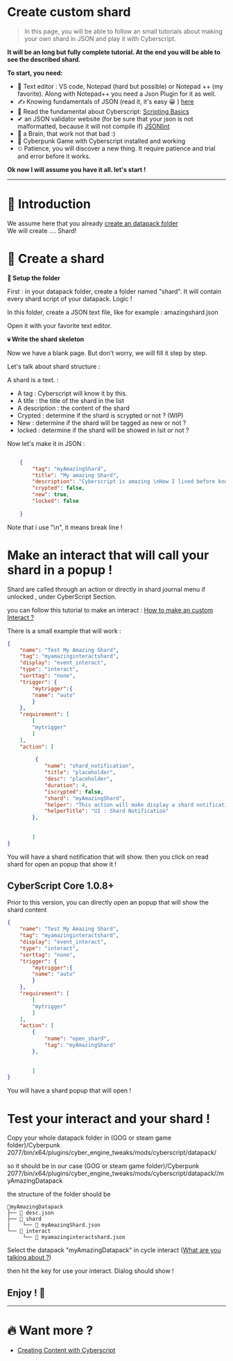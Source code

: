 # Create custom shard

> In this page, you will be able to follow an small tutorials about making your own shard in JSON and play it with Cyberscript.

**It will be an long but fully complete tutorial. At the end you will be able to see the described shard.**

**To start, you need:**
- 📄 Text editor : VS code, Notepad (hard but possible) or Notepad ++ (my favorite). Along with Notepad++ you need a Json Plugin for it as well.
- ✍️ Knowing fundamentals of JSON (read it, it's easy 😀 ) [here](https://www.w3schools.com/js/js_json_intro.asp)
- 💯 Read the fundamental about Cyberscript: [Scripting Basics](scripting-basics.md)
- ✔ an JSON validator website (for be sure that your json is not malformatted, because it will not compile if) [JSONlint](https://jsonlint.com/)
- 🧠 a Brain, that work not that bad :)
- 🥇 Cyberpunk Game with Cyberscript installed and working
- ⏲ Patience, you will discover a new thing. It require patience and trial and error before it works.

**Ok now I will assume you have it all. let's start !**<hr>

# 📁 Introduction

We assume here that you already [create an datapack folder](create-an-datapack-folder.md)
<br>We will create .... Shard!

# 💬 Create a shard

**📂 Setup the folder**

First : in your datapack folder, create a folder named "shard". It will contain every shard script of your datapack. Logic !

In this folder, create a JSON text file, like for example : amazingshard.json

Open it with your favorite text editor.

**💀 Write the shard skeleton**

Now we have a blank page. But don't worry, we will fill it step by step.

Let's talk about shard structure :

A shard is a text. :
- A tag : Cyberscript will know it by this.
- A title : the title of the shard in the list
- A description : the content of the shard
- Crypted :  determine if the shard is scrypted or not ? (WIP)
- New : determine if the shard will be tagged as new or not ?
- locked : determine if the shard will be showed in lsit or not  ?

Now let's make it in JSON :

```json

	{
		"tag": "myAmazingShard",
		"title": "My amazing Shard",
		"description": "Cyberscript is amazing \nHow I lived before know it ?",
		"crypted": false,
		"new": true,
		"locked": false
	 
	}

```

Note that i use "\n", it means break line !



# Make an interact that will call your shard in a popup !

Shard are called through an action or directly in shard journal menu if unlocked , under CyberScript Section.


you can follow this tutorial to make an interact : [How to make an custom Interact ?](create-custom-interact.md)

There is a small example that will work :

```json
{
	"name": "Test My Amazing Shard",
	"tag": "myamazinginteractshard",
	"display": "event_interact",
	"type": "interact",
	"sorttag": "none",
	"trigger": {
		"mytrigger":{
		"name": "auto"
	    }
	},
	"requirement": [
		[
		"mytrigger"
		]
	],
	"action": [
		
		 {
			"name": "shard_notification",
			"title": "placeholder",
			"desc": "placeholder",
			"duration": 4,
			"iscrypted": false,
			"shard": "myAmazingShard",
			"helper": "This action will make display a shard notification. shard is optional (leave empty if not need, if not empty it will load an custom shard in the popup)",
			"helperTitle": "UI : Shard Notification"
		},
		
		
		]
}
```


You will have a shard notification that will show. then you click on read shard for open an popup that show it ! 

## CyberScript Core 1.0.8+
Prior to this version, you can directly open an popup that will show the shard content

```json
{
	"name": "Test My Amazing Shard",
	"tag": "myamazinginteractshard",
	"display": "event_interact",
	"type": "interact",
	"sorttag": "none",
	"trigger": {
		"mytrigger":{
		"name": "auto"
	    }
	},
	"requirement": [
		[
		"mytrigger"
		]
	],
	"action": [
		{
            "name": "open_shard",
            "tag": "myAmazingShard"
        }, 
		
		
		]
}
```


You will have a shard popup that will open ! 

# Test your interact and your shard !

Copy your whole datapack folder in (GOG or steam game folder)/Cyberpunk 2077/bin/x64/plugins/cyber_engine_tweaks/mods/cyberscript/datapack/

so it should be in our case (GOG or steam game folder)/Cyberpunk 2077/bin/x64/plugins/cyber_engine_tweaks/mods/cyberscript/datapack//myAmazingDatapack

the structure of the folder should be


```structure
📂myAmazingDatapack
├── 📃 desc.json
├── 📁 shard
|    └── 📃 myAmazingShard.json
└── 📁 interact
     └── 📃 myamazinginteractshard.json
```

Select the datapack "myAmazingDatapack" in cycle interact ([What are you talking about ?](cet-key-binding.md))

then hit the key for use your interact. Dialog should show !

<h2>Enjoy ! 🤠</h2><hr>

# 🔥 Want more ?
- [Creating Content with Cyberscript](creating-content-with-cyberscript.md)